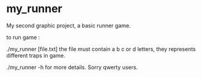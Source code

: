 # my_runner
My second graphic project, a basic runner game.

to run game :

./my_runner [file.txt] 
the file must contain a b c or d letters, they represents different traps in game.

./my_runner -h for more details.
Sorry qwerty users.


